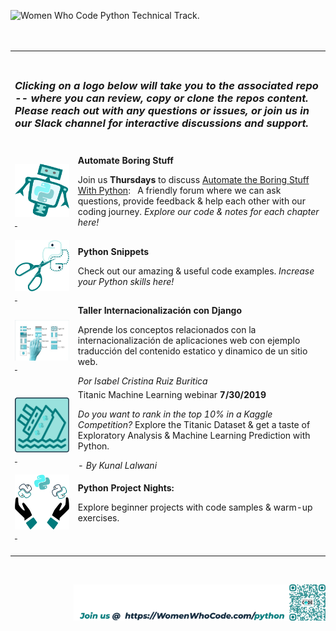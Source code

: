 <img alt="Women Who Code Python Technical Track." align="left" src="images/Repo Heder Color.png"><br>
<br>
&nbsp;&nbsp;&nbsp;
<br>

<table style= "background-color: transparent; border-color: transparent;">
<tbody>
<tr>
<td colspan="4"><h3><br><em>Clicking on a logo below will take you to the associated repo -- where you can review, copy or clone the repos content.  Please reach out with any questions or issues, or join us in our Slack channel for interactive discussions and support.</em><br><br></h3></td>

</tr>
<tr>
<td style="border: none;" align="left" width="20%"><a href=""><img alt="automate the boring stuff with python study group."align="left" src="images/Automate_logo_bot.png"/>&nbsp;</td>
<td colspan="3"><b>Automate Boring Stuff</b>  <p>Join us <b>Thursdays</b> to discuss <a href="https://automatetheboringstuff.com/"> Automate the Boring Stuff With Python</a>:  &nbsp; A friendly forum where we can ask questions, provide feedback & help each other with our coding journey. <em>Explore our code & notes for each chapter here!</p></em></td>
</tr>
<tr>
<td style="border: none;" align="left" width="20%"><a href=""><img alt="py-snippets:  Python code snippets." align="left" src="images/Snippets_logo_II.png"/>&nbsp;</td>
<td colspan="3"><b>Python Snippets</b>  <p>Check out our amazing & useful code examples.  <em>Increase your Python skills here!</p></em></td>
</tr>
<tr>
<td style="border: none;" align="left" width="20%"><a href=""><img alt="internationalization in Django." align="left" src="images/Internationalization.png"/>&nbsp;</td>
<td colspan="3"><b>Taller Internacionalización con Django</b>  <p>Aprende los conceptos relacionados con la internacionalización de aplicaciones web con ejemplo traducción del contenido estatico y dinamico de un sitio web.</p> <em>Por Isabel Cristina Ruiz Buritica</em></td>
</tr>
<tr>
<td style="border: none;" align="left" width="20%"><a href=""><img alst="Titantic data set and python data science." align="left" src="images/titanic_logo.png"/>&nbsp;</td>
<td colspan="3">
<P?>Titanic Machine Learning webinar <b>7/30/2019</b>  <p><em>Do you want to rank in the top 10% in a Kaggle Competition?</em> Explore the Titanic Dataset & get a taste of Exploratory Analysis & Machine Learning Prediction with Python.</p> <em>- By Kunal Lalwani</em>
</td>
</tr>
<tr>
<td style="border: none;" align="left" width="20%"><a href=""><img alt="beginner nights project walk-throughs." align="left" src="images/Beginner_Nights_Logo.png"/>&nbsp;</td>
<td colspan="3"><b>Python Project Nights:</b> <p>Explore beginner projects with code samples & warm-up exercises.</p> </td>
</tr>
<tr>
<td style="border: none;" align="left" width="20%">&nbsp;</td>
</tr>
</tbody>
</table>


&nbsp;
&nbsp;
&nbsp;


<img width = 80% align="right" src="images/Website CTA.png">

